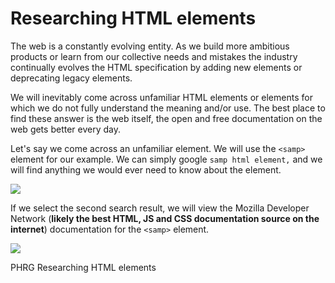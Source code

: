 # Researching HTML elements

The web is a constantly evolving entity. As we build more ambitious products or learn from our collective needs and mistakes the industry continually evolves the HTML specification by adding new elements or deprecating legacy elements.

We will inevitably come across unfamiliar HTML elements or elements for which we do not fully understand the meaning and/or use. The best place to find these answer is the web itself, the open and free documentation on the web gets better every day.

Let's say we come across an unfamiliar element. We will use the `<samp>` element for our example. We can simply google `samp html element,` and we will find anything we would ever need to know about the element.

![](https://curriculum-content.s3.amazonaws.com/web-development/html-element-search.png) 

If we select the second search result, we will view the Mozilla Developer Network (**likely the best HTML, JS and CSS documentation source on the internet**) documentation for the `<samp>` element.

![](https://curriculum-content.s3.amazonaws.com/web-development/samp-mdn-page.png)
<p data-visibility='hidden'>PHRG Researching HTML elements</p>